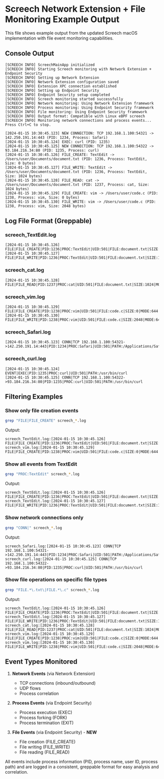 # Screech Network Extension + File Monitoring Example Output

This file shows example output from the updated Screech macOS implementation with file event monitoring capabilities.

## Console Output

```
[SCREECH INFO] ScreechMainApp initialized
[SCREECH INFO] Starting Screech monitoring with Network Extension + Endpoint Security
[SCREECH INFO] Setting up Network Extension
[SCREECH INFO] Network Extension configuration saved
[SCREECH INFO] Extension XPC connection established
[SCREECH INFO] Setting up Endpoint Security
[SCREECH INFO] Endpoint Security setup completed
[SCREECH INFO] Screech monitoring started successfully
[SCREECH INFO] Network monitoring: Using Network Extension framework
[SCREECH INFO] Process monitoring: Using Endpoint Security framework
[SCREECH INFO] File monitoring: Using Endpoint Security framework
[SCREECH INFO] Output format: Compatible with Linux eBPF screech
[SCREECH INFO] Monitoring network connections and process events... Press Ctrl+C to stop.

[2024-01-15 10:30:45.123] NEW CONNECTION: TCP 192.168.1.100:54321 -> 142.250.191.14:443 (PID: 1234, Process: Safari)
[2024-01-15 10:30:45.124] EXEC: curl (PID: 1235)
[2024-01-15 10:30:45.125] NEW CONNECTION: TCP 192.168.1.100:54322 -> 93.184.216.34:80 (PID: 1235, Process: curl)
[2024-01-15 10:30:45.126] FILE_CREATE: TextEdit -> /Users/user/Documents/document.txt (PID: 1236, Process: TextEdit, Size: 0 bytes)
[2024-01-15 10:30:45.127] FILE_WRITE: TextEdit -> /Users/user/Documents/document.txt (PID: 1236, Process: TextEdit, Size: 1024 bytes)
[2024-01-15 10:30:45.128] FILE_READ: cat -> /Users/user/Documents/document.txt (PID: 1237, Process: cat, Size: 1024 bytes)
[2024-01-15 10:30:45.129] FILE_CREATE: vim -> /Users/user/code.c (PID: 1238, Process: vim, Size: 0 bytes)
[2024-01-15 10:30:45.130] FILE_WRITE: vim -> /Users/user/code.c (PID: 1238, Process: vim, Size: 2048 bytes)
```

## Log File Format (Greppable)

### screech_TextEdit.log
```
[2024-01-15 10:30:45.126] FILE|FILE_CREATE|PID:1236|PROC:TextEdit|UID:501|FILE:document.txt|SIZE:0|MODE:644|PATH:/Users/user/Documents/document.txt
[2024-01-15 10:30:45.127] FILE|FILE_WRITE|PID:1236|PROC:TextEdit|UID:501|FILE:document.txt|SIZE:1024|MODE:644|PATH:/Users/user/Documents/document.txt
```

### screech_cat.log
```
[2024-01-15 10:30:45.128] FILE|FILE_READ|PID:1237|PROC:cat|UID:501|FILE:document.txt|SIZE:1024|MODE:644|PATH:/Users/user/Documents/document.txt
```

### screech_vim.log
```
[2024-01-15 10:30:45.129] FILE|FILE_CREATE|PID:1238|PROC:vim|UID:501|FILE:code.c|SIZE:0|MODE:644|PATH:/Users/user/code.c
[2024-01-15 10:30:45.130] FILE|FILE_WRITE|PID:1238|PROC:vim|UID:501|FILE:code.c|SIZE:2048|MODE:644|PATH:/Users/user/code.c
```

### screech_Safari.log
```
[2024-01-15 10:30:45.123] CONN|TCP 192.168.1.100:54321->142.250.191.14:443|PID:1234|PROC:Safari|UID:501|PATH:/Applications/Safari.app/Contents/MacOS/Safari
```

### screech_curl.log
```
[2024-01-15 10:30:45.124] EVENT|EXEC|PID:1235|PROC:curl|UID:501|PATH:/usr/bin/curl
[2024-01-15 10:30:45.125] CONN|TCP 192.168.1.100:54322->93.184.216.34:80|PID:1235|PROC:curl|UID:501|PATH:/usr/bin/curl
```

## Filtering Examples

### Show only file creation events
```bash
grep "FILE|FILE_CREATE" screech_*.log
```
Output:
```
screech_TextEdit.log:[2024-01-15 10:30:45.126] FILE|FILE_CREATE|PID:1236|PROC:TextEdit|UID:501|FILE:document.txt|SIZE:0|MODE:644|PATH:/Users/user/Documents/document.txt
screech_vim.log:[2024-01-15 10:30:45.129] FILE|FILE_CREATE|PID:1238|PROC:vim|UID:501|FILE:code.c|SIZE:0|MODE:644|PATH:/Users/user/code.c
```

### Show all events from TextEdit
```bash
grep "PROC:TextEdit" screech_*.log
```
Output:
```
screech_TextEdit.log:[2024-01-15 10:30:45.126] FILE|FILE_CREATE|PID:1236|PROC:TextEdit|UID:501|FILE:document.txt|SIZE:0|MODE:644|PATH:/Users/user/Documents/document.txt
screech_TextEdit.log:[2024-01-15 10:30:45.127] FILE|FILE_WRITE|PID:1236|PROC:TextEdit|UID:501|FILE:document.txt|SIZE:1024|MODE:644|PATH:/Users/user/code.c
```

### Show network connections only
```bash
grep "CONN|" screech_*.log
```
Output:
```
screech_Safari.log:[2024-01-15 10:30:45.123] CONN|TCP 192.168.1.100:54321->142.250.191.14:443|PID:1234|PROC:Safari|UID:501|PATH:/Applications/Safari.app/Contents/MacOS/Safari
screech_curl.log:[2024-01-15 10:30:45.125] CONN|TCP 192.168.1.100:54322->93.184.216.34:80|PID:1235|PROC:curl|UID:501|PATH:/usr/bin/curl
```

### Show file operations on specific file types
```bash
grep "FILE.*\.txt\|FILE.*\.c" screech_*.log
```
Output:
```
screech_TextEdit.log:[2024-01-15 10:30:45.126] FILE|FILE_CREATE|PID:1236|PROC:TextEdit|UID:501|FILE:document.txt|SIZE:0|MODE:644|PATH:/Users/user/Documents/document.txt
screech_TextEdit.log:[2024-01-15 10:30:45.127] FILE|FILE_WRITE|PID:1236|PROC:TextEdit|UID:501|FILE:document.txt|SIZE:1024|MODE:644|PATH:/Users/user/Documents/document.txt
screech_cat.log:[2024-01-15 10:30:45.128] FILE|FILE_READ|PID:1237|PROC:cat|UID:501|FILE:document.txt|SIZE:1024|MODE:644|PATH:/Users/user/Documents/document.txt
screech_vim.log:[2024-01-15 10:30:45.129] FILE|FILE_CREATE|PID:1238|PROC:vim|UID:501|FILE:code.c|SIZE:0|MODE:644|PATH:/Users/user/code.c
screech_vim.log:[2024-01-15 10:30:45.130] FILE|FILE_WRITE|PID:1238|PROC:vim|UID:501|FILE:code.c|SIZE:2048|MODE:644|PATH:/Users/user/code.c
```

## Event Types Monitored

1. **Network Events** (via Network Extension)
   - TCP connections (inbound/outbound)
   - UDP flows
   - Process correlation

2. **Process Events** (via Endpoint Security)
   - Process execution (EXEC)
   - Process forking (FORK)
   - Process termination (EXIT)

3. **File Events** (via Endpoint Security) - **NEW**
   - File creation (FILE_CREATE)
   - File writing (FILE_WRITE)
   - File reading (FILE_READ)

All events include process information (PID, process name, user ID, process path) and are logged in a consistent, greppable format for easy analysis and correlation.
